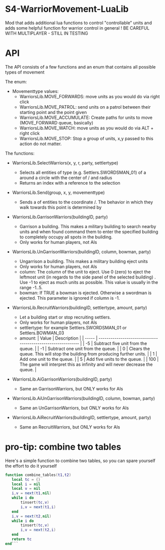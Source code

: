 # S4-WarriorMovement-LuaLib
 Mod that adds additional lua functions to control "controllable" units and adds some helpful function for warrior control in general
  ! BE CAREFUL WITH MULTIPLAYER - STILL IN TESTING

# API

The API consists of a few functions and an enum that contains all possible types of movement

The enum:
- Movementtype values:
    - WarriorsLib.MOVE_FORWARDS: move units as you would do via right click
    - WarriorsLib.MOVE_PATROL: send units on a patrol between their starting point and the point given
    - WarriorsLib.MOVE_ACCUMULATE: Create paths for units to move (MOVE_FORWARD queue, basically)
    - WarriorsLib.MOVE_WATCH: move units as you would do via ALT + right click
    - WarriorsLib.MOVE_STOP: Stop a group of units, x,y passed to this action do not matter.

The functions: 
- WarriorsLib.SelectWarriors(x, y, r, party, settlertype)
   - Selects all entities of type <settlertype> (e.g. Settlers.SWORDSMAN_01) of a <party> around a circle with the center of <x>/<y> and radius <r>
   - Returns an index with a reference to the selection

- WarriorsLib.Send(group, x, y, movementtype)
   - Sends a <group> of entities to the coordinate <x>/<y>. The behavior in which they walk towards this point is determined by <movementtype>

- WarriorsLib.GarrisonWarriors(buildingID, party)
   - Garrison a building. This makes a military building to search nearby units and when found command them to enter the specified building to completely occupy all spots in the building.
   - Only works for human players, not AIs
 
- WarriorsLib.UnGarrisonWarriors(buildingID, column, bowman, party)
   - Ungarrison a building. This makes a military building eject units
   - Only works for human players, not AIs
   - column: The column of the unit to eject. Use 0 (zero) to eject the leftmost unit (in regards to the side panel of the selected building) . Use -1 to eject as much units as possible. This value is usually in the range -1..5.
   - bowman: If TRUE a bowman is ejected. Otherwise a swordman is ejected. This parameter is ignored if column is -1.

- WarriorsLib.RecruitWarriors(buildingID, settlertype, amount, party)
   - Let a building start or stop recruiting settlers. 
   - Only works for human players, not AIs
   - settlertype: for example Settlers.SWORDSMAN_01 or Settlers.BOWMAN_03
   - amount: 
| Value | Description                                                  |
| ----- | ------------------------------------------------------------ |
| -5    | Subtract five unit from the queue.                           |
| -1    | Subtract one unit from the queue.                            |
| 0     | Clears the queue. This will stop the building from producing further units. |
| 1     | Add one unit to the queue.                                   |
| 5     | Add five units to the queue.                                 |
| 100   | The game will interpret this as infinity and will never decrease the queue. |

- WarriorsLib.AiGarrisonWarriors(buildingID, party)
   - Same an GarrisonWarriors, but ONLY works for AIs

- WarriorsLib.AiUnGarrisonWarriors(buildingID, column, bowman, party)
   - Same an UnGarrisonWarriors, but ONLY works for AIs

- WarriorsLib.AiRecruitWarriors(buildingID, settlertype, amount, party)
   - Same an RecruitWarriors, but ONLY works for AIs



 # pro-tip: combine two tables
 
 Here's a simple function to combine two tables, so you can spare yourself the effort to do it yourself
 
 ```lua
 function combine_tables(t1,t2)
	local tc = {}
	local i = nil
	local v = nil
	i,v = next(t1,nil)
	while i do
		tinsert(tc,v)
		i,v = next(t1,i)
	end
	i,v = next(t2,nil)
	while i do
		tinsert(tc,v)
		i,v = next(t2,i)
	end
	return tc
end```
